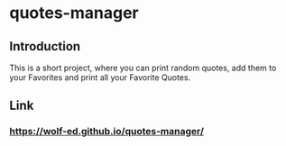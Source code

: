# quotes-manager

## Introduction

This is a short project, where you can print random quotes, add them to your Favorites and print all your Favorite Quotes.

## Link
### **https://wolf-ed.github.io/quotes-manager/**
